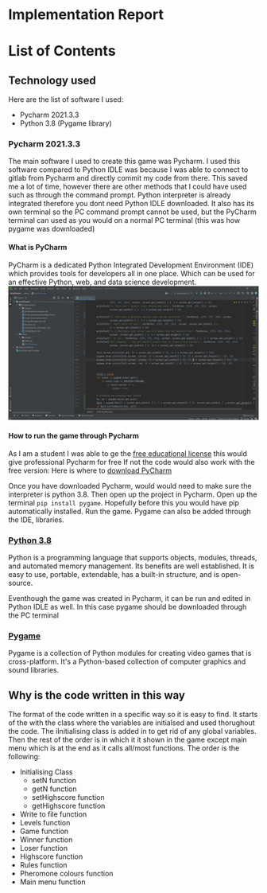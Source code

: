 # Implementation Report

# List of Contents

## Technology used
Here are the list of software I used:
* Pycharm 2021.3.3
* Python 3.8 (Pygame library)

### Pycharm 2021.3.3
The main software I used to create this game was Pycharm. I used this software compared to Python IDLE was because I was able to connect to gitlab from Pycharm and directly commit my code from there. This saved me a lot of time, however there are other methods that I could have used such as through the command prompt. Python interpreter is already integrated therefore you dont need Python IDLE downloaded. It also has its own terminal so the PC command prompt cannot be used, but the PyCharm terminal can used as you would on a normal PC terminal (this was how pygame was downloaded)

#### What is PyCharm
PyCharm is a dedicated Python Integrated Development Environment (IDE) which provides tools for developers all in one place. Which can be used for an effective Python, web, and data science development.
![picture](Documentation/Images/Implementation/Pycharm.JPG)

#### How to run the game through Pycharm
As I am a student I was able to ge the [free educational license](https://www.jetbrains.com/community/education/#students) this would give professional Pycharm for free
If not the code would also work with the free version:
Here is where to [download PyCharm ](https://www.jetbrains.com/pycharm/download/#section=windows)

Once you have downloaded Pycharm, would would need to make sure the interpreter is python 3.8. Then open up the project in Pycharm. 
Open up the terminal `pip install pygame`. Hopefully before this you would have pip automatically installed. Run the game. Pygame can also be added through the IDE, libraries.

### [Python 3.8](https://www.python.org/downloads/release/python-358/)
Python is a programming language that supports objects, modules, threads, and automated memory management. Its benefits are well established. It is easy to use, portable, extendable, has a built-in structure, and is open-source.

Eventhough the game was created in Pycharm, it can be run and edited in Python IDLE as well. In this case pygame should be downloaded through the PC terminal

### [Pygame](https://www.pygame.org/download.shtml)
Pygame is a collection of Python modules for creating video games that is cross-platform. It's a Python-based collection of computer graphics and sound libraries.

## Why is the code written in this way
The format of the code written in a specific way so it is easy to find. It starts of the with the class where the variables are initialsed and used thorughout the code. The iInitialising class is added in to get rid of any global variables. Then the rest of the order is in which it it shown in the game except main menu which is at the end as it calls all/most functions. 
The order is the following:
* Initialising Class
    * setN function
    * getN function
    * setHighscore function
    * getHighscore function
* Write to file function
* Levels function
* Game function
* Winner function
* Loser function
* Highscore function
* Rules function
* Pheromone colours function
* Main menu function
